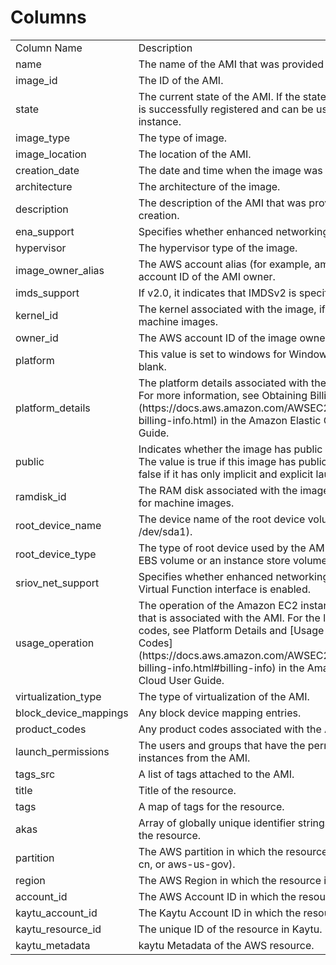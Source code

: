 # Columns  

<table>
	<tr><td>Column Name</td><td>Description</td></tr>
	<tr><td>name</td><td>The name of the AMI that was provided during image creation.</td></tr>
	<tr><td>image_id</td><td>The ID of the AMI.</td></tr>
	<tr><td>state</td><td>The current state of the AMI. If the state is available, the image is successfully registered and can be used to launch an instance.</td></tr>
	<tr><td>image_type</td><td>The type of image.</td></tr>
	<tr><td>image_location</td><td>The location of the AMI.</td></tr>
	<tr><td>creation_date</td><td>The date and time when the image was created.</td></tr>
	<tr><td>architecture</td><td>The architecture of the image.</td></tr>
	<tr><td>description</td><td>The description of the AMI that was provided during image creation.</td></tr>
	<tr><td>ena_support</td><td>Specifies whether enhanced networking with ENA is enabled.</td></tr>
	<tr><td>hypervisor</td><td>The hypervisor type of the image.</td></tr>
	<tr><td>image_owner_alias</td><td>The AWS account alias (for example, amazon, self) or the AWS account ID of the AMI owner.</td></tr>
	<tr><td>imds_support</td><td>If v2.0, it indicates that IMDSv2 is specified in the AMI.</td></tr>
	<tr><td>kernel_id</td><td>The kernel associated with the image, if any. Only applicable for machine images.</td></tr>
	<tr><td>owner_id</td><td>The AWS account ID of the image owner.</td></tr>
	<tr><td>platform</td><td>This value is set to windows for Windows AMIs; otherwise, it is blank.</td></tr>
	<tr><td>platform_details</td><td>The platform details associated with the billing code of the AMI. For more information, see Obtaining Billing Information (https://docs.aws.amazon.com/AWSEC2/latest/UserGuide/ami-billing-info.html) in the Amazon Elastic Compute Cloud User Guide.</td></tr>
	<tr><td>public</td><td>Indicates whether the image has public launch permissions. The value is true if this image has public launch permissions or false if it has only implicit and explicit launch permissions.</td></tr>
	<tr><td>ramdisk_id</td><td>The RAM disk associated with the image, if any. Only applicable for machine images.</td></tr>
	<tr><td>root_device_name</td><td>The device name of the root device volume (for example, /dev/sda1).</td></tr>
	<tr><td>root_device_type</td><td>The type of root device used by the AMI. The AMI can use an EBS volume or an instance store volume.</td></tr>
	<tr><td>sriov_net_support</td><td>Specifies whether enhanced networking with the Intel 82599 Virtual Function interface is enabled.</td></tr>
	<tr><td>usage_operation</td><td>The operation of the Amazon EC2 instance and the billing code that is associated with the AMI. For the list of UsageOperation codes, see Platform Details and [Usage Operation Billing Codes](https://docs.aws.amazon.com/AWSEC2/latest/UserGuide/ami-billing-info.html#billing-info) in the Amazon Elastic Compute Cloud User Guide.</td></tr>
	<tr><td>virtualization_type</td><td>The type of virtualization of the AMI.</td></tr>
	<tr><td>block_device_mappings</td><td>Any block device mapping entries.</td></tr>
	<tr><td>product_codes</td><td>Any product codes associated with the AMI.</td></tr>
	<tr><td>launch_permissions</td><td>The users and groups that have the permissions for creating instances from the AMI.</td></tr>
	<tr><td>tags_src</td><td>A list of tags attached to the AMI.</td></tr>
	<tr><td>title</td><td>Title of the resource.</td></tr>
	<tr><td>tags</td><td>A map of tags for the resource.</td></tr>
	<tr><td>akas</td><td>Array of globally unique identifier strings (also known as) for the resource.</td></tr>
	<tr><td>partition</td><td>The AWS partition in which the resource is located (aws, aws-cn, or aws-us-gov).</td></tr>
	<tr><td>region</td><td>The AWS Region in which the resource is located.</td></tr>
	<tr><td>account_id</td><td>The AWS Account ID in which the resource is located.</td></tr>
	<tr><td>kaytu_account_id</td><td>The Kaytu Account ID in which the resource is located.</td></tr>
	<tr><td>kaytu_resource_id</td><td>The unique ID of the resource in Kaytu.</td></tr>
	<tr><td>kaytu_metadata</td><td>kaytu Metadata of the AWS resource.</td></tr>
</table>